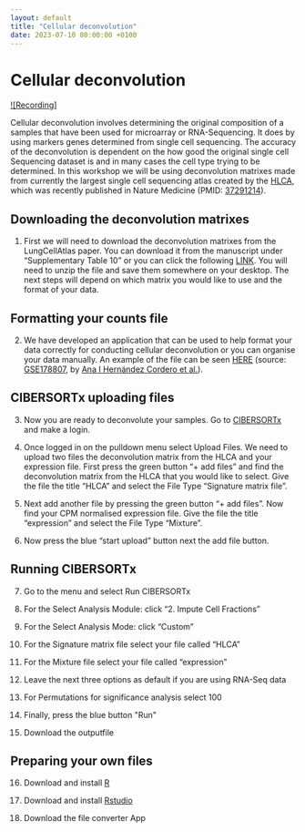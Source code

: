 ```yaml
---
layout: default
title: "Cellular deconvolution"
date: 2023-07-10 00:00:00 +0100
---
```

# Cellular deconvolution

[![Recording]](https://youtu.be/l5Cl0Y6O6hQ)

Cellular deconvolution involves determining the original composition of a samples that have been used for microarray or RNA-Sequencing. It does by using markers genes determined from single cell sequencing. The accuracy of the deconvolution is dependent on the how good the original single cell Sequencing dataset is and in many cases the cell type trying to be determined. In this workshop we will be using deconvolution matrixes made from currently the largest single cell sequencing atlas created by the [HLCA](https://github.com/LungCellAtlas/HLCA), which was recently published in Nature Medicine (PMID: [37291214](https://pubmed.ncbi.nlm.nih.gov/37291214/)).


## Downloading the deconvolution matrixes 
1)	First we will need to download the deconvolution matrixes from the LungCellAtlas paper. You can download it from the manuscript under “Supplementary Table 10” or you can click the following [LINK](https://www.ncbi.nlm.nih.gov/pmc/articles/PMC10287567/bin/41591_2023_2327_MOESM6_ESM.zip). You will need to unzip the file and save them somewhere on your desktop. The next steps will depend on which matrix you would like to use and the format of your data.


## Formatting your counts file
2)	We have developed an application that can be used to help format your data correctly for conducting cellular deconvolution or you can organise your data manually. An example of the file can be seen [HERE](/assets/data/2023-07-10-mixture.tsv) (source: [GSE178807](https://www.ncbi.nlm.nih.gov/geo/query/acc.cgi?acc=GSE178807), by [Ana I Hernández Cordero et al.](https://doi.org/10.1164/rccm.202106-1440OC)). 


## CIBERSORTx uploading files
3)	Now you are ready to deconvolute your samples. Go to [CIBERSORTx](https://cibersortx.stanford.edu/) and make a login.

4)	Once logged in on the pulldown menu select Upload Files. We need to upload two files the deconvolution matrix from the HLCA and your expression file. First press the green button “+ add files” and find the deconvolution matrix from the HLCA that you would like to select. Give the file the title “HLCA” and select the File Type “Signature matrix file”.

5)	Next add another file by pressing the green button “+ add files”.  Now find your CPM normalised expression file. Give the file the title “expression” and select the File Type “Mixture”.

6)	Now press the blue “start upload” button next the add file button.  


## Running CIBERSORTx
7)	Go to the menu and select Run CIBERSORTx

8)	For the Select Analysis Module: click “2. Impute Cell Fractions”

9)	For the Select Analysis Mode: click “Custom”

10)	For the Signature matrix file select your file called “HLCA”

11)	For the Mixture file select your file called “expression”

12)	Leave the next three options as default if you are using RNA-Seq data

13)	For Permutations for significance analysis select 100

14)	Finally, press the blue button "Run"

15)	Download the outputfile


## Preparing your own files 

16)	Download and install [R](https://cibersortx.stanford.edu/)

17)	Download and install [Rstudio](https://posit.co/download/rstudio-desktop/)

18)	Download the file converter App  
